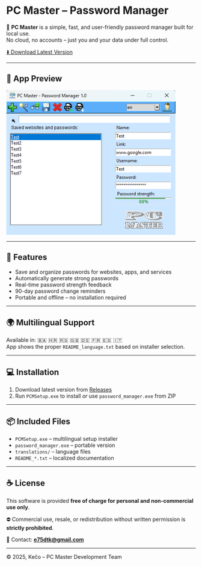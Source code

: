 # PC Master – Password Manager

🧷 **PC Master** is a simple, fast, and user-friendly password manager built for local use.  
No cloud, no accounts – just you and your data under full control.

[⬇️ Download Latest Version](https://github.com/E75DT/PC-Master-PasswordManager/releases/latest)

---

## 📸 App Preview

![App Screenshot](https://github.com/E75DT/PC-Master-PasswordManager/blob/main/screenshot.png?raw=true)

---

## 🔐 Features

- Save and organize passwords for websites, apps, and services  
- Automatically generate strong passwords  
- Real-time password strength feedback  
- 90-day password change reminders  
- Portable and offline – no installation required

---

## 🌍 Multilingual Support

Available in: 🇧🇦 🇭🇷 🇷🇸 🇬🇧 🇩🇪 🇫🇷 🇪🇸 🇮🇹  
App shows the proper `README_language.txt` based on installer selection.

---

## 💻 Installation

1. Download latest version from [Releases](https://github.com/E75DT/PC-Master-PasswordManager/releases/latest)  
2. Run `PCMSetup.exe` to install _or_ use `password_manager.exe` from ZIP

---

## 📦 Included Files

- `PCMSetup.exe` – multilingual setup installer  
- `password_manager.exe` – portable version  
- `translations/` – language files  
- `README_*.txt` – localized documentation

---

## ☕ License

This software is provided **free of charge for personal and non-commercial use only**.

⛔ Commercial use, resale, or redistribution without written permission is **strictly prohibited**.

📧 Contact: **e75dtk@gmail.com**

---

© 2025, Kečo – PC Master Development Team
